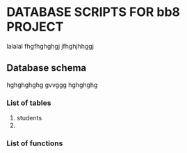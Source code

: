 # DATABASE SCRIPTS FOR bb8 PROJECT
lalalal
fhgfhghghgj
jfhghjhhggj
## Database schema
hghghghghg
gvvggg
hghghghg
### List of tables
1. students
2. 
### List of functions

